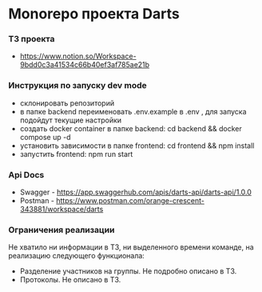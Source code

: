 # Monorepo проекта Darts

### ТЗ проекта
- https://www.notion.so/Workspace-9bdd0c3a41534c66b40ef3af785ae21b

### Инструкция по запуску dev mode
- склонировать репозиторий
- в папке backend переименовать .env.example в .env , для запуска подойдут текущие настройки
- создать docker container в папке backend: cd backend && docker compose up -d
- установить зависимости в папке frontend: cd frontend && npm install
- запуcтить frontend: npm run start

### Api Docs
- Swagger - https://app.swaggerhub.com/apis/darts-api/darts-api/1.0.0
- Postman - https://www.postman.com/orange-crescent-343881/workspace/darts

### Ограничения реализации
Не хватило ни информации в ТЗ, ни выделенного времени команде, на реализацию следующего функционала:
- Разделение участников на группы. Не подробно описано в ТЗ.
- Протоколы. Не описано в ТЗ.
